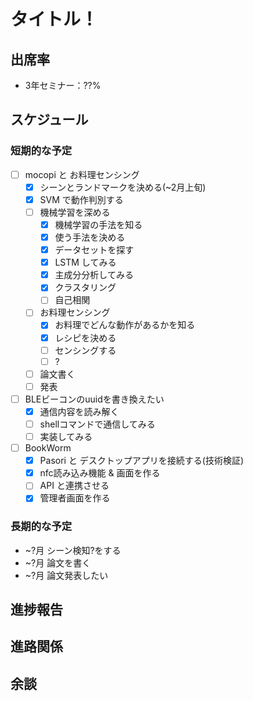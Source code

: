 # タイトル！

## 出席率
- 3年セミナー：??%

## スケジュール
### 短期的な予定
- [ ] mocopi と お料理センシング
    - [x] シーンとランドマークを決める(~2月上旬)
    - [x] SVM で動作判別する
    - [ ] 機械学習を深める
        - [x] 機械学習の手法を知る
        - [x] 使う手法を決める
        - [x] データセットを探す
        - [x] LSTM してみる
        - [x] 主成分分析してみる
        - [x] クラスタリング
        - [ ] 自己相関
    - [ ] お料理センシング
        - [x] お料理でどんな動作があるかを知る
        - [x] レシピを決める
        - [ ] センシングする
        - [ ] ?
    - [ ] 論文書く
    - [ ] 発表
- [ ] BLEビーコンのuuidを書き換えたい
    - [x] 通信内容を読み解く
    - [ ] shellコマンドで通信してみる
    - [ ] 実装してみる
- [ ] BookWorm
    - [x] Pasori と デスクトップアプリを接続する(技術検証)
    - [x] nfc読み込み機能 & 画面を作る
    - [ ] API と連携させる
    - [x] 管理者画面を作る

### 長期的な予定
- ~?月 シーン検知?をする
- ~?月 論文を書く
- ~?月 論文発表したい

## 進捗報告


## 進路関係


## 余談
